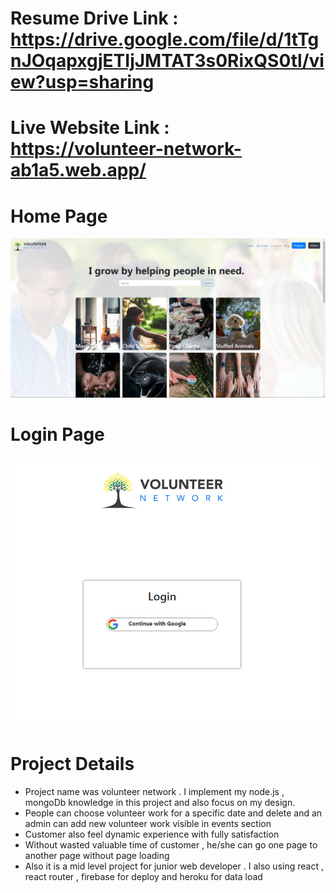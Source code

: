# Resume Drive Link : https://drive.google.com/file/d/1tTgnJOqapxgjETIjJMTAT3s0RixQS0tl/view?usp=sharing
# Live Website Link : https://volunteer-network-ab1a5.web.app/

# Home Page
<img src = "src/images/Home-read-me.jpg">

# Login Page
<img src = "src/images/Login-read-me.jpg">

# Project Details
<ul>
  <li>Project name was volunteer network . I implement my node.js , mongoDb knowledge in this project and also focus on my design.</li>
  <li>People can choose volunteer work for a specific date and delete and an admin can add new volunteer work visible in events section</li>
  <li>Customer also feel dynamic experience with fully satisfaction</li>
  <li>Without wasted valuable time of customer , he/she can go one page to another page without page loading</li>
  <li>Also it is a mid level project for junior web developer . I also using react , react router , firebase for deploy and heroku for data load</li>
</uL>
